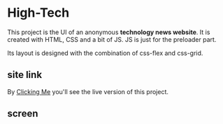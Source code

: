 # High-Tech

This project is the UI of an anonymous **technology news website**. It is created with HTML, CSS and a bit of JS. JS is just for the preloader part.

Its layout is designed with the combination of css-flex and css-grid.

## site link

By [Clicking Me](https://muneeswaranmd.github.io/hightech.code/) you'll see the live version of this project.

## screen


